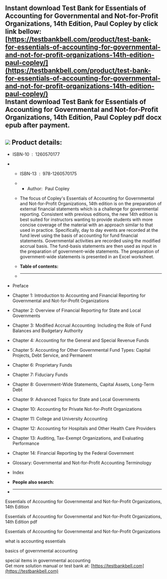 Instant download **Test Bank for Essentials of Accounting for Governmental and Not-for-Profit Organizations, 14th Edition, Paul Copley** by click link bellow:  
[https://testbankbell.com/product/test-bank-for-essentials-of-accounting-for-governmental-and-not-for-profit-organizations-14th-edition-paul-copley/](https://testbankbell.com/product/test-bank-for-essentials-of-accounting-for-governmental-and-not-for-profit-organizations-14th-edition-paul-copley/)  
**Instant download Test Bank for Essentials of Accounting for Governmental and Not-for-Profit Organizations, 14th Edition, Paul Copley pdf docx epub after payment.**
---------------------------------------------------------------------------------------------------------------------------------------------------------------------


![](https://testbankbell.com/wp-content/uploads/2023/05/Test-Bank-for-Essentials-of-Accounting-for-Governmental-and-Not-for-Profit-Organizations-14th-Edition-By-Paul-Copley-ISBN-10-1260201384ISBN-13-9781260201383.jpeg)
**Product details:**
--------------------


* ISBN-10 ‏ : ‎ 1260570177
* * ISBN-13 ‏ : ‎ 978-1260570175
  * * Author:  Paul Copley
   
  * The focus of Copley's Essentials of Accounting for Governmental and Not-for-Profit Organizations, 14th edition is on the preparation of external financial statements which is a challenge for governmental reporting. Consistent with previous editions, the new 14th edition is best suited for instructors wanting to provide students with more concise coverage of the material with an approach similar to that used in practice. Specifically, day to day events are recorded at the fund level using the basis of accounting for fund financial statements. Governmental activities are recorded using the modified accrual basis. The fund-basis statements are then used as input in the preparation of government-wide statements. The preparation of government-wide statements is presented in an Excel worksheet.
  * **Table of contents:**
  * ----------------------
 
* Preface
* Chapter 1: Introduction to Accounting and Financial Reporting for Governmental and Not-for-Profit Organizations
* Chapter 2: Overview of Financial Reporting for State and Local Governments
* Chapter 3: Modified Accrual Accounting: Including the Role of Fund Balances and Budgetary Authority
* Chapter 4: Accounting for the General and Special Revenue Funds
* Chapter 5: Accounting for Other Governmental Fund Types: Capital Projects, Debt Service, and Permanent
* Chapter 6: Proprietary Funds
* Chapter 7: Fiduciary Funds
* Chapter 8: Government-Wide Statements, Capital Assets, Long-Term Debt
* Chapter 9: Advanced Topics for State and Local Governments
* Chapter 10: Accounting for Private Not-for-Profit Organizations
* Chapter 11: College and University Accounting
* Chapter 12: Accounting for Hospitals and Other Health Care Providers
* Chapter 13: Auditing, Tax-Exempt Organizations, and Evaluating Performance
* Chapter 14: Financial Reporting by the Federal Government
* Glossary: Governmental and Not-for-Profit Accounting Terminology
* Index
* **People also search:**
* -----------------------

Essentials of Accounting for Governmental and Not-for-Profit Organizations, 14th Edition

Essentials of Accounting for Governmental and Not-for-Profit Organizations, 14th Edition pdf

Essentials of Accounting for Governmental and Not-for-Profit Organizations

what is accounting essentials

basics of governmental accounting

special items in governmental accounting  
 Get more solution manual or test bank at: [https://testbankbell.com](https://testbankbell.com)
